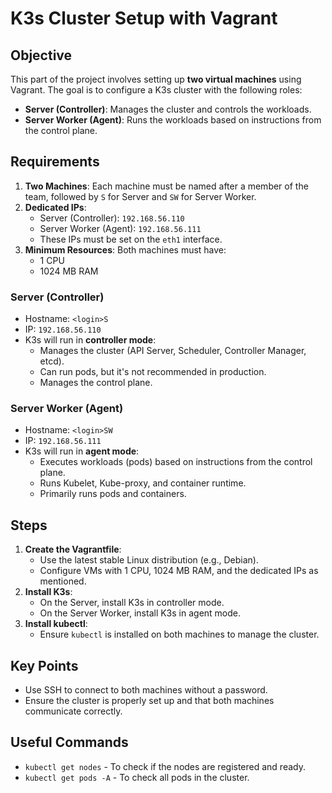 # K3s Cluster Setup with Vagrant

## Objective

This part of the project involves setting up **two virtual machines** using Vagrant. The goal is to configure a K3s cluster with the following roles:

- **Server (Controller)**: Manages the cluster and controls the workloads.
- **Server Worker (Agent)**: Runs the workloads based on instructions from the control plane.

## Requirements

1. **Two Machines**: Each machine must be named after a member of the team, followed by `S` for Server and `SW` for Server Worker.
2. **Dedicated IPs**: 
   - Server (Controller): `192.168.56.110`
   - Server Worker (Agent): `192.168.56.111`
   - These IPs must be set on the `eth1` interface.
3. **Minimum Resources**: Both machines must have:
   - 1 CPU
   - 1024 MB RAM

### Server (Controller)

- Hostname: `<login>S`
- IP: `192.168.56.110`
- K3s will run in **controller mode**:
  - Manages the cluster (API Server, Scheduler, Controller Manager, etcd).
  - Can run pods, but it's not recommended in production.
  - Manages the control plane.

### Server Worker (Agent)

- Hostname: `<login>SW`
- IP: `192.168.56.111`
- K3s will run in **agent mode**:
  - Executes workloads (pods) based on instructions from the control plane.
  - Runs Kubelet, Kube-proxy, and container runtime.
  - Primarily runs pods and containers.

## Steps

1. **Create the Vagrantfile**:
   - Use the latest stable Linux distribution (e.g., Debian).
   - Configure VMs with 1 CPU, 1024 MB RAM, and the dedicated IPs as mentioned.
2. **Install K3s**:
   - On the Server, install K3s in controller mode.
   - On the Server Worker, install K3s in agent mode.
3. **Install kubectl**:
   - Ensure `kubectl` is installed on both machines to manage the cluster.

## Key Points

- Use SSH to connect to both machines without a password.
- Ensure the cluster is properly set up and that both machines communicate correctly.

## Useful Commands

- `kubectl get nodes` - To check if the nodes are registered and ready.
- `kubectl get pods -A` - To check all pods in the cluster.
